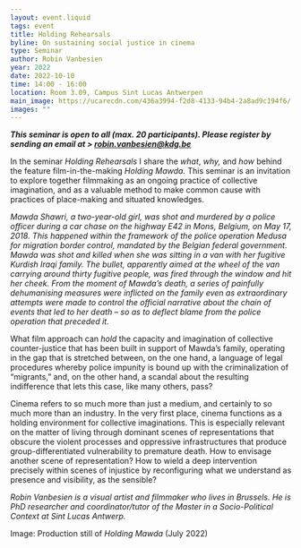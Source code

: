 ```yaml
---
layout: event.liquid
tags: event
title: Holding Rehearsals
byline: On sustaining social justice in cinema
type: Seminar
author: Robin Vanbesien
year: 2022
date: 2022-10-10
time: 14:00 - 16:00
location: Room 3.09, Campus Sint Lucas Antwerpen
main_image: https://ucarecdn.com/436a3994-f2d8-4133-94b4-2a8ad9c194f6/
images: ""
---
```

***This seminar is open to all (max. 20 participants). Please register by sending an email at > [robin.vanbesien@kdg.be](mailto:robin.vanbesien@kdg.be)***

In the seminar *Holding Rehearsals* I share the *what*, *why,* and *how* behind the feature film-in-the-making *Holding Mawda.* This seminar is an invitation to explore together filmmaking as an ongoing practice of collective imagination, and as a valuable method to make common cause with practices of place-making and situated knowledges. 

*Mawda Shawri, a two-year-old girl, was shot and murdered by a police officer during a car chase on the highway E42 in Mons, Belgium, on May 17, 2018. This happened within the framework of the police operation Medusa for migration border control, mandated by the Belgian federal government. Mawda was shot and killed when she was sitting in a van with her fugitive Kurdish Iraqi family. The bullet, apparently aimed at the wheel of the van carrying around thirty fugitive people, was fired through the window and hit her cheek. From the moment of Mawda’s death, a series of painfully dehumanising measures were inflicted on the family even as extraordinary attempts were made to control the official narrative about the chain of events that led to her death – so as to deflect blame from the police operation that preceded it.*

What film approach can *hold* the capacity and imagination of collective counter-justice that has been built in support of Mawda’s family, operating in the gap that is stretched between, on the one hand, a language of legal procedures whereby police impunity is bound up with the criminalization of “migrants,” and, on the other hand, a scandal about the resulting indifference that lets this case, like many others, pass? 

Cinema refers to so much more than just a medium, and certainly to so much more than an industry. In the very first place, cinema functions as a holding environment for collective imaginations. This is especially relevant on the matter of living through dominant scenes of representations that obscure the violent processes and oppressive infrastructures that produce group-differentiated vulnerability to premature death. How to envisage another scene of representation? How to wield a deep intervention precisely within scenes of injustice by reconfiguring what we understand as presence and visibility, as the sensible?

*Robin Vanbesien is a visual artist and filmmaker who lives in Brussels. He is PhD researcher and coordinator/tutor of the Master in a Socio-Political Context at Sint Lucas Antwerp.*

Image: Production still of *Holding Mawda* (July 2022)